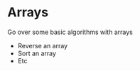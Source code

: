 Arrays
======

Go over some basic algorithms with arrays

*    Reverse an array
*    Sort an array
*	 Etc